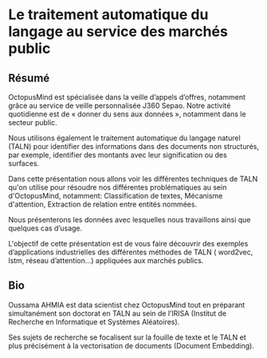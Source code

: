 # Le traitement automatique du langage au service des marchés public

## Résumé

OctopusMind est spécialisée dans la veille d’appels d’offres,
notamment grâce au service de veille personnalisée J360 Sepao. Notre
activité quotidienne est de « donner du sens aux données », notamment
dans le secteur public.

Nous utilisons également le traitement automatique du langage naturel
(TALN) pour identifier des informations dans des documents non
structurés, par exemple, identifier des montants avec leur
signification ou des surfaces.

Dans cette présentation nous allons voir les différentes techniques de
TALN qu'on utilise pour résoudre nos différentes problématiques au
sein d'OctopusMind, notamment: Classification de textes, Mécanisme
d'attention, Extraction de relation entre entités nommées.

Nous présenterons les données avec lesquelles nous travaillons ainsi
que quelques cas d’usage.

L'objectif de cette présentation est de vous faire découvrir des
exemples d’applications industrielles des différentes méthodes de TALN
( word2vec, lstm, réseau d’attention...) appliquées aux marchés
publics.

## Bio

Oussama AHMIA est data scientist chez OctopusMind tout en préparant
simultanément son doctorat en TALN au sein de l’IRISA (Institut de
Recherche en Informatique et Systèmes Aléatoires).

Ses sujets de recherche se focalisent sur la fouille de texte et le
TALN et plus précisément à la vectorisation de documents (Document
Embedding).